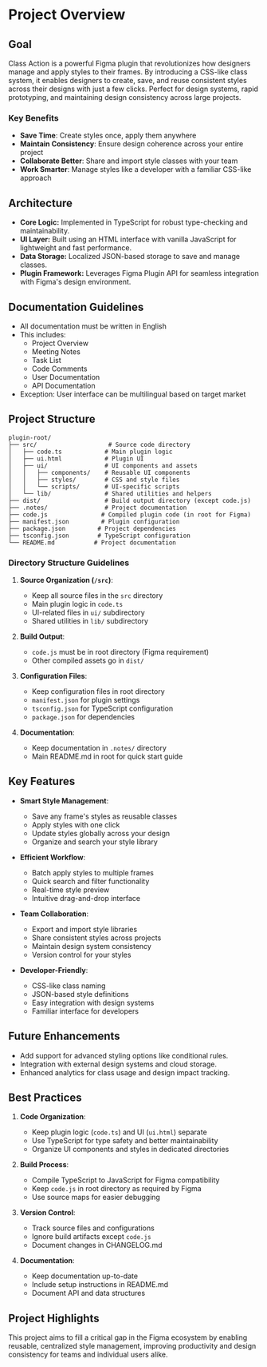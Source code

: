 # Project Overview

## Goal

Class Action is a powerful Figma plugin that revolutionizes how designers manage and apply styles to their frames. By introducing a CSS-like class system, it enables designers to create, save, and reuse consistent styles across their designs with just a few clicks. Perfect for design systems, rapid prototyping, and maintaining design consistency across large projects.

### Key Benefits
- **Save Time**: Create styles once, apply them anywhere
- **Maintain Consistency**: Ensure design coherence across your entire project
- **Collaborate Better**: Share and import style classes with your team
- **Work Smarter**: Manage styles like a developer with a familiar CSS-like approach

## Architecture

- **Core Logic:** Implemented in TypeScript for robust type-checking and maintainability.
- **UI Layer:** Built using an HTML interface with vanilla JavaScript for lightweight and fast performance.
- **Data Storage:** Localized JSON-based storage to save and manage classes.
- **Plugin Framework:** Leverages Figma Plugin API for seamless integration with Figma's design environment.

## Documentation Guidelines

- All documentation must be written in English
- This includes:
  - Project Overview
  - Meeting Notes
  - Task List
  - Code Comments
  - User Documentation
  - API Documentation
- Exception: User interface can be multilingual based on target market

## Project Structure

```
plugin-root/
├── src/                    # Source code directory
│   ├── code.ts            # Main plugin logic
│   ├── ui.html            # Plugin UI
│   ├── ui/                # UI components and assets
│   │   ├── components/    # Reusable UI components
│   │   ├── styles/        # CSS and style files
│   │   └── scripts/       # UI-specific scripts
│   └── lib/               # Shared utilities and helpers
├── dist/                  # Build output directory (except code.js)
├── .notes/                # Project documentation
├── code.js               # Compiled plugin code (in root for Figma)
├── manifest.json         # Plugin configuration
├── package.json         # Project dependencies
├── tsconfig.json        # TypeScript configuration
└── README.md           # Project documentation
```

### Directory Structure Guidelines

1. **Source Organization (`/src`)**:
   - Keep all source files in the `src` directory
   - Main plugin logic in `code.ts`
   - UI-related files in `ui/` subdirectory
   - Shared utilities in `lib/` subdirectory

2. **Build Output**:
   - `code.js` must be in root directory (Figma requirement)
   - Other compiled assets go in `dist/`

3. **Configuration Files**:
   - Keep configuration files in root directory
   - `manifest.json` for plugin settings
   - `tsconfig.json` for TypeScript configuration
   - `package.json` for dependencies

4. **Documentation**:
   - Keep documentation in `.notes/` directory
   - Main README.md in root for quick start guide

## Key Features

- **Smart Style Management**:
  - Save any frame's styles as reusable classes
  - Apply styles with one click
  - Update styles globally across your design
  - Organize and search your style library

- **Efficient Workflow**:
  - Batch apply styles to multiple frames
  - Quick search and filter functionality
  - Real-time style preview
  - Intuitive drag-and-drop interface

- **Team Collaboration**:
  - Export and import style libraries
  - Share consistent styles across projects
  - Maintain design system consistency
  - Version control for your styles

- **Developer-Friendly**:
  - CSS-like class naming
  - JSON-based style definitions
  - Easy integration with design systems
  - Familiar interface for developers

## Future Enhancements

- Add support for advanced styling options like conditional rules.
- Integration with external design systems and cloud storage.
- Enhanced analytics for class usage and design impact tracking.

## Best Practices

1. **Code Organization**:
   - Keep plugin logic (`code.ts`) and UI (`ui.html`) separate
   - Use TypeScript for type safety and better maintainability
   - Organize UI components and styles in dedicated directories

2. **Build Process**:
   - Compile TypeScript to JavaScript for Figma compatibility
   - Keep `code.js` in root directory as required by Figma
   - Use source maps for easier debugging

3. **Version Control**:
   - Track source files and configurations
   - Ignore build artifacts except `code.js`
   - Document changes in CHANGELOG.md

4. **Documentation**:
   - Keep documentation up-to-date
   - Include setup instructions in README.md
   - Document API and data structures

## Project Highlights

This project aims to fill a critical gap in the Figma ecosystem by enabling reusable, centralized style management, improving productivity and design consistency for teams and individual users alike.